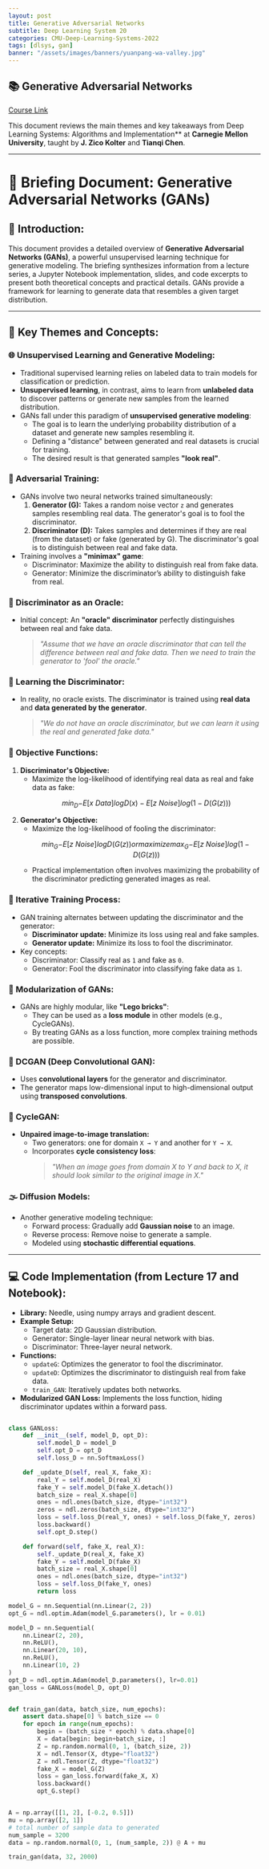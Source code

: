 ```yaml
---
layout: post
title: Generative Adversarial Networks
subtitle: Deep Learning System 20
categories: CMU-Deep-Learning-Systems-2022
tags: [dlsys, gan]
banner: "/assets/images/banners/yuanpang-wa-valley.jpg"
---
```



## 📚 Generative Adversarial Networks

[Course Link](https://dlsyscourse.org/lectures/)

This document reviews the main themes and key takeaways from Deep Learning Systems: Algorithms and Implementation** at **Carnegie Mellon University**, taught by **J. Zico Kolter** and **Tianqi Chen**.

---

# 🧾 Briefing Document: Generative Adversarial Networks (GANs)

## 🚀 Introduction:
This document provides a detailed overview of **Generative Adversarial Networks (GANs)**, a powerful unsupervised learning technique for generative modeling. The briefing synthesizes information from a lecture series, a Jupyter Notebook implementation, slides, and code excerpts to present both theoretical concepts and practical details. GANs provide a framework for learning to generate data that resembles a given target distribution.

---

## 🔑 Key Themes and Concepts:

### 🌐 Unsupervised Learning and Generative Modeling:
- Traditional supervised learning relies on labeled data to train models for classification or prediction.  
- **Unsupervised learning**, in contrast, aims to learn from **unlabeled data** to discover patterns or generate new samples from the learned distribution.  
- GANs fall under this paradigm of **unsupervised generative modeling**:
  - The goal is to learn the underlying probability distribution of a dataset and generate new samples resembling it.
  - Defining a "distance" between generated and real datasets is crucial for training.
  - The desired result is that generated samples **"look real"**.


### 🥊 Adversarial Training:
- GANs involve two neural networks trained simultaneously:
  1. **Generator (G):** Takes a random noise vector `z` and generates samples resembling real data. The generator's goal is to fool the discriminator.
  2. **Discriminator (D):** Takes samples and determines if they are real (from the dataset) or fake (generated by G). The discriminator's goal is to distinguish between real and fake data.
- Training involves a **"minimax" game**:
  - Discriminator: Maximize the ability to distinguish real from fake data.
  - Generator: Minimize the discriminator’s ability to distinguish fake from real.


### 🔮 Discriminator as an Oracle:
- Initial concept: An **"oracle" discriminator** perfectly distinguishes between real and fake data.  
  > *"Assume that we have an oracle discriminator that can tell the difference between real and fake data. Then we need to train the generator to 'fool' the oracle."*

### 🤖 Learning the Discriminator:
- In reality, no oracle exists. The discriminator is trained using **real data** and **data generated by the generator**.  
  > *"We do not have an oracle discriminator, but we can learn it using the real and generated fake data."*


### 📐 Objective Functions:
1. **Discriminator's Objective:**
   - Maximize the log-likelihood of identifying real data as real and fake data as fake:
     ```math
     min_D {-E[x~Data]log D(x) - E[z~Noise]log(1-D(G(z)))}
     ```
2. **Generator's Objective:**
   - Maximize the log-likelihood of fooling the discriminator:
     ```math
     min_G {-E[z~Noise]log D(G(z))} or maximize max_G{-E[z~Noise]log(1-D(G(z)))}
     ```
   - Practical implementation often involves maximizing the probability of the discriminator predicting generated images as real.


### 🔄 Iterative Training Process:
- GAN training alternates between updating the discriminator and the generator:
  - **Discriminator update:** Minimize its loss using real and fake samples.
  - **Generator update:** Minimize its loss to fool the discriminator.
- Key concepts:
  - Discriminator: Classify real as `1` and fake as `0`.
  - Generator: Fool the discriminator into classifying fake data as `1`.


### 🧱 Modularization of GANs:
- GANs are highly modular, like **"Lego bricks"**:
  - They can be used as a **loss module** in other models (e.g., CycleGANs).
  - By treating GANs as a loss function, more complex training methods are possible.

### 🎨 DCGAN (Deep Convolutional GAN):
- Uses **convolutional layers** for the generator and discriminator.  
- The generator maps low-dimensional input to high-dimensional output using **transposed convolutions**.


### 🔄 CycleGAN:
- **Unpaired image-to-image translation:**
  - Two generators: one for domain `X → Y` and another for `Y → X`.
  - Incorporates **cycle consistency loss**:  
    > *"When an image goes from domain X to Y and back to X, it should look similar to the original image in X."*


### 🌫️ Diffusion Models:
- Another generative modeling technique:
  - Forward process: Gradually add **Gaussian noise** to an image.
  - Reverse process: Remove noise to generate a sample.
  - Modeled using **stochastic differential equations**.

---

## 💻 Code Implementation (from Lecture 17 and Notebook):
- **Library:** Needle, using numpy arrays and gradient descent.  
- **Example Setup:**
  - Target data: 2D Gaussian distribution.
  - Generator: Single-layer linear neural network with bias.
  - Discriminator: Three-layer neural network.
- **Functions:**
  - `updateG`: Optimizes the generator to fool the discriminator.
  - `updateD`: Optimizes the discriminator to distinguish real from fake data.
  - `train_GAN`: Iteratively updates both networks.
- **Modularized GAN Loss:** Implements the loss function, hiding discriminator updates within a forward pass.

```python

class GANLoss:
    def __init__(self, model_D, opt_D):
        self.model_D = model_D
        self.opt_D = opt_D
        self.loss_D = nn.SoftmaxLoss()

    def _update_D(self, real_X, fake_X):
        real_Y = self.model_D(real_X)
        fake_Y = self.model_D(fake_X.detach())
        batch_size = real_X.shape[0]
        ones = ndl.ones(batch_size, dtype="int32")
        zeros = ndl.zeros(batch_size, dtype="int32")
        loss = self.loss_D(real_Y, ones) + self.loss_D(fake_Y, zeros)
        loss.backward()
        self.opt_D.step()

    def forward(self, fake_X, real_X):
        self._update_D(real_X, fake_X)
        fake_Y = self.model_D(fake_X)
        batch_size = real_X.shape[0]
        ones = ndl.ones(batch_size, dtype="int32")
        loss = self.loss_D(fake_Y, ones)
        return loss

model_G = nn.Sequential(nn.Linear(2, 2))
opt_G = ndl.optim.Adam(model_G.parameters(), lr = 0.01)

model_D = nn.Sequential(
    nn.Linear(2, 20),
    nn.ReLU(),
    nn.Linear(20, 10),
    nn.ReLU(),
    nn.Linear(10, 2)
)
opt_D = ndl.optim.Adam(model_D.parameters(), lr=0.01)
gan_loss = GANLoss(model_D, opt_D)


def train_gan(data, batch_size, num_epochs):
    assert data.shape[0] % batch_size == 0
    for epoch in range(num_epochs):
        begin = (batch_size * epoch) % data.shape[0]
        X = data[begin: begin+batch_size, :]
        Z = np.random.normal(0, 1, (batch_size, 2))
        X = ndl.Tensor(X, dtype="float32")
        Z = ndl.Tensor(Z, dtype="float32")
        fake_X = model_G(Z)
        loss = gan_loss.forward(fake_X, X)
        loss.backward()
        opt_G.step()


A = np.array([[1, 2], [-0.2, 0.5]])
mu = np.array([2, 1])
# total number of sample data to generated
num_sample = 3200
data = np.random.normal(0, 1, (num_sample, 2)) @ A + mu

train_gan(data, 32, 2000)

```